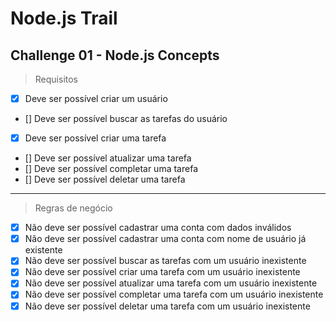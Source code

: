 # Node.js Trail

## Challenge 01 - Node.js Concepts


> Requisitos

- [x] Deve ser possível criar um usuário
- [] Deve ser possível buscar as tarefas do usuário
- [x] Deve ser possível criar uma tarefa
- [] Deve ser possível atualizar uma tarefa
- [] Deve ser possível completar uma tarefa
- [] Deve ser possível deletar uma tarefa
  
---

> Regras de negócio

- [x] Não deve ser possível cadastrar uma conta com dados inválidos
- [x] Não deve ser possível cadastrar uma conta com nome de usuário já existente
- [x] Não deve ser possível buscar as tarefas com um usuário inexistente
- [x] Não deve ser possível criar uma tarefa com um usuário inexistente
- [x] Não deve ser possível atualizar uma tarefa com um usuário inexistente
- [x] Não deve ser possível completar uma tarefa com um usuário inexistente
- [x] Não deve ser possível deletar uma tarefa com um usuário inexistente
